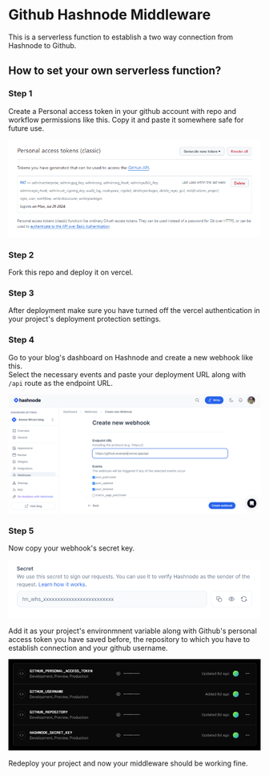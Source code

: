 # Github Hashnode Middleware

This is a serverless function to establish a two way connection from Hashnode to Github.

## How to set your own serverless function?

### Step 1

Create a Personal access token in your github account with repo and workflow permissions like this. Copy it and paste it somewhere safe for future use.

![](https://raw.githubusercontent.com/iammarmirza/github-hashnode-webhook/main/public/github-pat.png)

### Step 2

Fork this repo and deploy it on vercel.

### Step 3

After deployment make sure you have turned off the vercel authentication in your project's deployment protection settings.

### Step 4

Go to your blog's dashboard on Hashnode and create a new webhook like this. \
Select the necessary events and paste your deployment URL along with `/api` route as the endpoint URL.

![](https://raw.githubusercontent.com/iammarmirza/github-hashnode-webhook/main/public/hashnode-webhook.png)

### Step 5

Now copy your webhook's secret key.

![](https://raw.githubusercontent.com/iammarmirza/github-hashnode-webhook/main/public/hashnode-secret.png)

Add it as your project's  environmnent variable along with Github's personal access token you have saved before, the repository to which you have to establish connection and your github username.

![](https://raw.githubusercontent.com/iammarmirza/github-hashnode-webhook/main/public/env-vercel.png)

Redeploy your project and now your middleware should be working fine.
